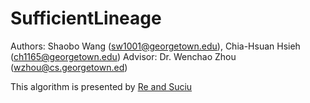 # SufficientLineage

Authors: Shaobo Wang (sw1001@georgetown.edu), Chia-Hsuan Hsieh (ch1165@georgetown.edu)
Advisor: Dr. Wenchao Zhou (wzhou@cs.georgetown.ed)
        
This algorithm is presented by [Re and Suciu](https://homes.cs.washington.edu/~suciu/paper220.pdf)
